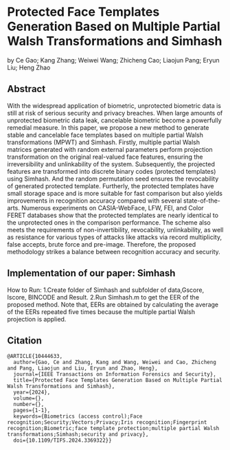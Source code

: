 # Protected Face Templates Generation Based on Multiple Partial Walsh Transformations and Simhash
by Ce Gao; Kang Zhang; Weiwei Wang; Zhicheng Cao; Liaojun Pang; Eryun Liu; Heng Zhao
## Abstract
With the widespread application of biometric, unprotected biometric data is still at risk of serious security and privacy breaches. When large amounts of unprotected biometric data leak, cancelable biometric become a powerfully remedial measure. In this paper, we propose a new method to generate stable and cancelable face templates based on multiple partial Walsh transformations (MPWT) and Simhash. Firstly, multiple partial Walsh matrices generated with random external parameters perform projection transformation on the original real-valued face features, ensuring the irreversibility and unlinkability of the system. Subsequently, the projected features are transformed into discrete binary codes (protected templates) using Simhash. And the random permutation seed ensures the revocability of generated protected template. Furtherly, the protected templates have small storage space and is more suitable for fast comparison but also yields improvements in recognition accuracy compared with several state-of-the-arts. Numerous experiments on CASIA-WebFace, LFW, FEI, and Color FERET databases show that the protected templates are nearly identical to the unprotected ones in the comparison performance. The scheme also meets the requirements of non-invertibility, revocability, unlinkability, as well as resistance for various types of attacks like attacks via record multiplicity, false accepts, brute force and pre-image. Therefore, the proposed methodology strikes a balance between recognition accuracy and security.
## Implementation of our paper: Simhash
How to Run: 
1.Create folder of Simhash and subfolder of data,Gscore, Iscore, BINCODE and Result.
2.Run Simhash.m to get the EER of the proposed method. Note that, EERs are obtained by calculating the average of the EERs repeated five times because the multiple partial Walsh projection is applied.
## Citation
```
@ARTICLE{10444633,
  author={Gao, Ce and Zhang, Kang and Wang, Weiwei and Cao, Zhicheng and Pang, Liaojun and Liu, Eryun and Zhao, Heng},
  journal={IEEE Transactions on Information Forensics and Security}, 
  title={Protected Face Templates Generation Based on Multiple Partial Walsh Transformations and Simhash}, 
  year={2024},
  volume={},
  number={},
  pages={1-1},
  keywords={Biometrics (access control);Face recognition;Security;Vectors;Privacy;Iris recognition;Fingerprint recognition;Biometric;face template protection;multiple partial Walsh transformations;Simhash;security and privacy},
  doi={10.1109/TIFS.2024.3369322}}
```
